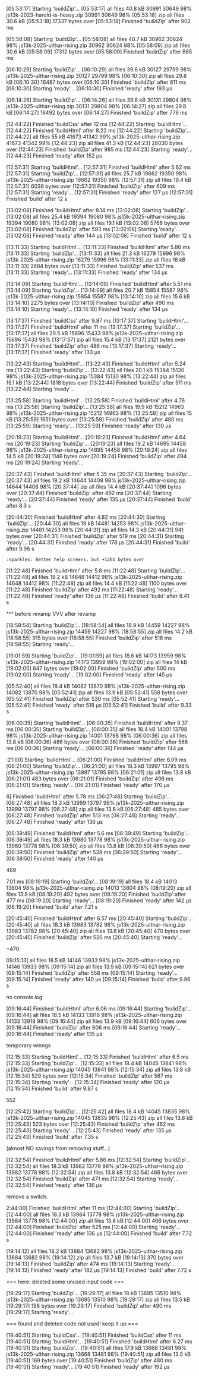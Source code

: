 
[05:53:17] Starting 'buildZip'...
[05:53:17] all files 40.8 kB
       30991       30649  98% js13k-2023-harold-is-heavy.zip
       30991       30649  98%
[05:53:18] zip all files 30.6 kB
[05:53:18] 17337 bytes over
[05:53:18] Finished 'buildZip' after 902 ms

[05:58:08] Starting 'buildZip'...
[05:58:08] all files 40.7 kB
       30962       30624  98% js13k-2025-ulthar-rising.zip
       30962       30624  98%
[05:58:09] zip all files 30.6 kB
[05:58:09] 17312 bytes over
[05:58:09] Finished 'buildZip' after 885 ms

[06:10:29] Starting 'buildZip'...
[06:10:29] all files 39.6 kB
       30127       29799  98% js13k-2025-ulthar-rising.zip
       30127       29799  98%
[06:10:30] zip all files 29.8 kB
[06:10:30] 16487 bytes over
[06:10:30] Finished 'buildZip' after 811 ms
[06:10:30] Starting 'ready'...
[06:10:30] Finished 'ready' after 193 μs

[06:14:26] Starting 'buildZip'...
[06:14:26] all files 39.6 kB
       30131       29804  98% js13k-2025-ulthar-rising.zip
       30131       29804  98%
[06:14:27] zip all files 29.8 kB
[06:14:27] 16492 bytes over
[06:14:27] Finished 'buildZip' after 779 ms

[12:44:22] Finished 'buildCss' after 12 ms
[12:44:22] Starting 'buildHtml'...
[12:44:22] Finished 'buildHtml' after 8.22 ms
[12:44:22] Starting 'buildZip'...
[12:44:22] all files 55 kB
       41673       41342  99% js13k-2025-ulthar-rising.zip
       41673       41342  99%
[12:44:23] zip all files 41.3 kB
[12:44:23] 28030 bytes over
[12:44:23] Finished 'buildZip' after 985 ms
[12:44:23] Starting 'ready'...
[12:44:23] Finished 'ready' after 152 μs

[12:57:31] Starting 'buildHtml'...
[12:57:31] Finished 'buildHtml' after 5.62 ms
[12:57:31] Starting 'buildZip'...
[12:57:31] all files 25.7 kB
       19662       19350  98% js13k-2025-ulthar-rising.zip
       19662       19350  98%
[12:57:31] zip all files 19.4 kB
[12:57:31] 6038 bytes over
[12:57:31] Finished 'buildZip' after 609 ms
[12:57:31] Starting 'ready'...
[12:57:31] Finished 'ready' after 127 μs
[12:57:31] Finished 'build' after 12 s

[13:02:08] Finished 'buildHtml' after 8.14 ms
[13:02:08] Starting 'buildZip'...
[13:02:08] all files 25.4 kB
       19394       19080  98% js13k-2025-ulthar-rising.zip
       19394       19080  98%
[13:02:08] zip all files 19.1 kB
[13:02:08] 5768 bytes over
[13:02:08] Finished 'buildZip' after 593 ms
[13:02:08] Starting 'ready'...
[13:02:08] Finished 'ready' after 144 μs
[13:02:08] Finished 'build' after 12 s

[13:11:33] Starting 'buildHtml'...
[13:11:33] Finished 'buildHtml' after 5.86 ms
[13:11:33] Starting 'buildZip'...
[13:11:33] all files 21.3 kB
       16279       15996  98% js13k-2025-ulthar-rising.zip
       16279       15996  98%
[13:11:33] zip all files 16 kB
[13:11:33] 2684 bytes over
[13:11:33] Finished 'buildZip' after 537 ms
[13:11:33] Starting 'ready'...
[13:11:33] Finished 'ready' after 134 μs

[13:14:09] Starting 'buildHtml'...
[13:14:09] Finished 'buildHtml' after 5.51 ms
[13:14:09] Starting 'buildZip'...
[13:14:09] all files 20.7 kB
       15854       15587  98% js13k-2025-ulthar-rising.zip
       15854       15587  98%
[13:14:10] zip all files 15.6 kB
[13:14:10] 2275 bytes over
[13:14:10] Finished 'buildZip' after 490 ms
[13:14:10] Starting 'ready'...
[13:14:10] Finished 'ready' after 134 μs

[13:17:37] Finished 'buildCss' after 9.87 ms
[13:17:37] Starting 'buildHtml'...
[13:17:37] Finished 'buildHtml' after 11 ms
[13:17:37] Starting 'buildZip'...
[13:17:37] all files 20.5 kB
       15696       15433  98% js13k-2025-ulthar-rising.zip
       15696       15433  98%
[13:17:37] zip all files 15.4 kB
[13:17:37] 2121 bytes over
[13:17:37] Finished 'buildZip' after 486 ms
[13:17:37] Starting 'ready'...
[13:17:37] Finished 'ready' after 133 μs

[13:22:43] Starting 'buildHtml'...
[13:22:43] Finished 'buildHtml' after 5.24 ms
[13:22:43] Starting 'buildZip'...
[13:22:43] all files 20.1 kB
       15384       15130  98% js13k-2025-ulthar-rising.zip
       15384       15130  98%
[13:22:44] zip all files 15.1 kB
[13:22:44] 1818 bytes over
[13:22:44] Finished 'buildZip' after 511 ms
[13:22:44] Starting 'ready'...

[13:25:58] Starting 'buildHtml'...
[13:25:58] Finished 'buildHtml' after 4.76 ms
[13:25:58] Starting 'buildZip'...
[13:25:58] all files 19.9 kB
       15212       14963  98% js13k-2025-ulthar-rising.zip
       15212       14963  98%
[13:25:59] zip all files 15 kB
[13:25:59] 1651 bytes over
[13:25:59] Finished 'buildZip' after 480 ms
[13:25:59] Starting 'ready'...
[13:25:59] Finished 'ready' after 130 μs

[20:19:23] Starting 'buildHtml'...
[20:19:23] Finished 'buildHtml' after 4.64 ms
[20:19:23] Starting 'buildZip'...
[20:19:23] all files 19.2 kB
       14695       14458  98% js13k-2025-ulthar-rising.zip
       14695       14458  98%
[20:19:24] zip all files 14.5 kB
[20:19:24] 1146 bytes over
[20:19:24] Finished 'buildZip' after 494 ms
[20:19:24] Starting 'ready'...

[20:37:43] Finished 'buildHtml' after 5.35 ms
[20:37:43] Starting 'buildZip'...
[20:37:43] all files 19.2 kB
       14644       14408  98% js13k-2025-ulthar-rising.zip
       14644       14408  98%
[20:37:44] zip all files 14.4 kB
[20:37:44] 1096 bytes over
[20:37:44] Finished 'buildZip' after 492 ms
[20:37:44] Starting 'ready'...
[20:37:44] Finished 'ready' after 135 μs
[20:37:44] Finished 'build' after 8.3 s

[20:44:30] Finished 'buildHtml' after 4.82 ms
[20:44:30] Starting 'buildZip'...
[20:44:30] all files 19 kB
       14481       14253  98% js13k-2025-ulthar-rising.zip
       14481       14253  98%
[20:44:31] zip all files 14.3 kB
[20:44:31] 941 bytes over
[20:44:31] Finished 'buildZip' after 519 ms
[20:44:31] Starting 'ready'...
[20:44:31] Finished 'ready' after 178 μs
[20:44:31] Finished 'build' after 9.96 s

    :sparkles: Better help screens, but +1261 bytes over


[11:22:48] Finished 'buildHtml' after 5.8 ms
[11:22:48] Starting 'buildZip'...
[11:22:48] all files 19.2 kB
       14648       14412  98% js13k-2025-ulthar-rising.zip
       14648       14412  98%
[11:22:48] zip all files 14.4 kB
[11:22:48] 1100 bytes over
[11:22:48] Finished 'buildZip' after 492 ms
[11:22:48] Starting 'ready'...
[11:22:48] Finished 'ready' after 136 μs
[11:22:48] Finished 'build' after 8.41 s

^^^ before revamp
VVV after revamp

[18:58:54] Starting 'buildZip'...
[18:58:54] all files 18.9 kB
       14459       14227  98% js13k-2025-ulthar-rising.zip
       14459       14227  98%
[18:58:55] zip all files 14.2 kB
[18:58:55] 915 bytes over
[18:58:55] Finished 'buildZip' after 516 ms
[18:58:55] Starting 'ready'...

[19:01:59] Starting 'buildZip'...
[19:01:59] all files 18.6 kB
       14173       13959  98% js13k-2025-ulthar-rising.zip
       14173       13959  98%
[19:02:00] zip all files 14 kB
[19:02:00] 647 bytes over
[19:02:00] Finished 'buildZip' after 500 ms
[19:02:00] Starting 'ready'...
[19:02:00] Finished 'ready' after 145 μs

[05:52:40] all files 18.4 kB
       14082       13870  98% js13k-2025-ulthar-rising.zip
       14082       13870  98%
[05:52:41] zip all files 13.9 kB
[05:52:41] 558 bytes over
[05:52:41] Finished 'buildZip' after 530 ms
[05:52:41] Starting 'ready'...
[05:52:41] Finished 'ready' after 518 μs
[05:52:41] Finished 'build' after 9.33 s

[06:00:35] Starting 'buildHtml'...
[06:00:35] Finished 'buildHtml' after 9.37 ms
[06:00:35] Starting 'buildZip'...
[06:00:35] all files 18.4 kB
       14001       13798  98% js13k-2025-ulthar-rising.zip
       14001       13798  98%
[06:00:36] zip all files 13.8 kB
[06:00:36] 486 bytes over
[06:00:36] Finished 'buildZip' after 568 ms
[06:00:36] Starting 'ready'...
[06:00:36] Finished 'ready' after 144 μs

:21:00] Starting 'buildHtml'...
[06:21:00] Finished 'buildHtml' after 6.09 ms
[06:21:00] Starting 'buildZip'...
[06:21:00] all files 18.3 kB
       13997       13795  98% js13k-2025-ulthar-rising.zip
       13997       13795  98%
[06:21:01] zip all files 13.8 kB
[06:21:01] 483 bytes over
[06:21:01] Finished 'buildZip' after 498 ms
[06:21:01] Starting 'ready'...
[06:21:01] Finished 'ready' after 170 μs

8] Finished 'buildHtml' after 5.78 ms
[06:27:48] Starting 'buildZip'...
[06:27:48] all files 18.3 kB
       13999       13797  98% js13k-2025-ulthar-rising.zip
       13999       13797  98%
[06:27:48] zip all files 13.8 kB
[06:27:48] 485 bytes over
[06:27:48] Finished 'buildZip' after 513 ms
[06:27:48] Starting 'ready'...
[06:27:48] Finished 'ready' after 136 μs

[06:39:49] Finished 'buildHtml' after 5.6 ms
[06:39:49] Starting 'buildZip'...
[06:39:49] all files 18.3 kB
       13980       13778  98% js13k-2025-ulthar-rising.zip
       13980       13778  98%
[06:39:50] zip all files 13.8 kB
[06:39:50] 466 bytes over
[06:39:50] Finished 'buildZip' after 528 ms
[06:39:50] Starting 'ready'...
[06:39:50] Finished 'ready' after 140 μs

469

7.01 ms
[08:19:19] Starting 'buildZip'...
[08:19:19] all files 18.4 kB
       14013       13804  98% js13k-2025-ulthar-rising.zip
       14013       13804  98%
[08:19:20] zip all files 13.8 kB
[08:19:20] 492 bytes over
[08:19:20] Finished 'buildZip' after 477 ms
[08:19:20] Starting 'ready'...
[08:19:20] Finished 'ready' after 142 μs
[08:19:20] Finished 'build' after 7.21 s

[20:45:40] Finished 'buildHtml' after 6.57 ms
[20:45:40] Starting 'buildZip'...
[20:45:40] all files 18.3 kB
       13983       13782  98% js13k-2025-ulthar-rising.zip
       13983       13782  98%
[20:45:40] zip all files 13.8 kB
[20:45:40] 470 bytes over
[20:45:40] Finished 'buildZip' after 526 ms
[20:45:40] Starting 'ready'...

+470

09:15:13] all files 18.5 kB
       14146       13933  98% js13k-2025-ulthar-rising.zip
       14146       13933  98%
[09:15:14] zip all files 13.9 kB
[09:15:14] 621 bytes over
[09:15:14] Finished 'buildZip' after 558 ms
[09:15:14] Starting 'ready'...
[09:15:14] Finished 'ready' after 140 μs
[09:15:14] Finished 'build' after 9.86 s

no console.log

[09:16:44] Finished 'buildHtml' after 6.06 ms
[09:16:44] Starting 'buildZip'...
[09:16:44] all files 18.5 kB
       14133       13918  98% js13k-2025-ulthar-rising.zip
       14133       13918  98%
[09:16:44] zip all files 13.9 kB
[09:16:44] 606 bytes over
[09:16:44] Finished 'buildZip' after 606 ms
[09:16:44] Starting 'ready'...
[09:16:44] Finished 'ready' after 135 μs

temporary winngs

[12:15:33] Starting 'buildHtml'...
[12:15:33] Finished 'buildHtml' after 6.5 ms
[12:15:33] Starting 'buildZip'...
[12:15:33] all files 18.4 kB
       14045       13841  98% js13k-2025-ulthar-rising.zip
       14045       13841  98%
[12:15:34] zip all files 13.8 kB
[12:15:34] 529 bytes over
[12:15:34] Finished 'buildZip' after 567 ms
[12:15:34] Starting 'ready'...
[12:15:34] Finished 'ready' after 120 μs
[12:15:34] Finished 'build' after 9.87 s

552

[12:25:42] Starting 'buildZip'...
[12:25:42] all files 18.4 kB
       14045       13835  98% js13k-2025-ulthar-rising.zip
       14045       13835  98%
[12:25:43] zip all files 13.8 kB
[12:25:43] 523 bytes over
[12:25:43] Finished 'buildZip' after 462 ms
[12:25:43] Starting 'ready'...
[12:25:43] Finished 'ready' after 135 μs
[12:25:43] Finished 'build' after 7.35 s

(almost NO savings from removing stuff...)

[12:32:54] Finished 'buildHtml' after 5.86 ms
[12:32:54] Starting 'buildZip'...
[12:32:54] all files 18.3 kB
       13982       13778  98% js13k-2025-ulthar-rising.zip
       13982       13778  98%
[12:32:54] zip all files 13.8 kB
[12:32:54] 466 bytes over
[12:32:54] Finished 'buildZip' after 471 ms
[12:32:54] Starting 'ready'...
[12:32:54] Finished 'ready' after 136 μs

remove a switch.

2:44:00] Finished 'buildHtml' after 11 ms
[12:44:00] Starting 'buildZip'...
[12:44:00] all files 18.3 kB
       13984       13778  98% js13k-2025-ulthar-rising.zip
       13984       13778  98%
[12:44:00] zip all files 13.8 kB
[12:44:00] 466 bytes over
[12:44:00] Finished 'buildZip' after 525 ms
[12:44:00] Starting 'ready'...
[12:44:00] Finished 'ready' after 136 μs
[12:44:00] Finished 'build' after 7.72 s

[19:14:12] all files 18.2 kB
       13884       13682  98% js13k-2025-ulthar-rising.zip
       13884       13682  98%
[19:14:12] zip all files 13.7 kB
[19:14:13] 370 bytes over
[19:14:13] Finished 'buildZip' after 474 ms
[19:14:13] Starting 'ready'...
[19:14:13] Finished 'ready' after 182 μs
[19:14:13] Finished 'build' after 7.72 s

=== here: deleted some unused input code ===

[19:29:17] Starting 'buildZip'...
[19:29:17] all files 18 kB
       13695       13510  98% js13k-2025-ulthar-rising.zip
       13695       13510  98%
[19:29:17] zip all files 13.5 kB
[19:29:17] 198 bytes over
[19:29:17] Finished 'buildZip' after 490 ms
[19:29:17] Starting 'ready'...

=== found and deleted code not used! keep it up ===

[19:40:51] Starting 'buildCss'...
[19:40:51] Finished 'buildCss' after 11 ms
[19:40:51] Starting 'buildHtml'...
[19:40:51] Finished 'buildHtml' after 6.27 ms
[19:40:51] Starting 'buildZip'...
[19:40:51] all files 17.9 kB
       13668       13481  98% js13k-2025-ulthar-rising.zip
       13668       13481  98%
[19:40:51] zip all files 13.5 kB
[19:40:51] 169 bytes over
[19:40:51] Finished 'buildZip' after 480 ms
[19:40:51] Starting 'ready'...
[19:40:51] Finished 'ready' after 192 μs
